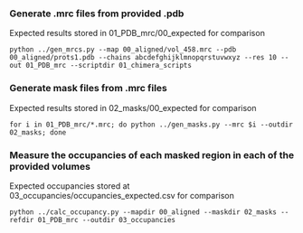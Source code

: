 ### Generate .mrc files from provided .pdb
Expected results stored in 01_PDB_mrc/00_expected for comparison
```
python ../gen_mrcs.py --map 00_aligned/vol_458.mrc --pdb 00_aligned/prots1.pdb --chains abcdefghijklmnopqrstuvwxyz --res 10 --out 01_PDB_mrc --scriptdir 01_chimera_scripts
```

### Generate mask files from .mrc files
Expected results stored in 02_masks/00_expected for comparison
```
for i in 01_PDB_mrc/*.mrc; do python ../gen_masks.py --mrc $i --outdir 02_masks; done
```

### Measure the occupancies of each masked region in each of the provided volumes
Expected occupancies stored at 03_occupancies/occupancies_expected.csv for comparison
```
python ../calc_occupancy.py --mapdir 00_aligned --maskdir 02_masks --refdir 01_PDB_mrc --outdir 03_occupancies
```
